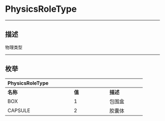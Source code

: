 # PhysicsRoleType

------------------------------------------------------------------------------------------
## 描述

物理类型

------------------------------------------------------------------------------------------
## 枚举

|<div style="width:200px">PhysicsRoleType</div>|<div style="width:100px"></div>|<div style="width:100px"></div>|
|:---|:---|:---|
|**名称**|**值**|**描述**|
|BOX|1|包围盒|
|CAPSULE|2|胶囊体|
